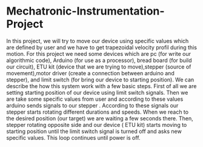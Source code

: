# Mechatronic-Instrumentation-Project
In this project, we will try to move our device using specific values which are defined by user and we have to get trapezoidal velocity profil during this motion. For this project we need some devices which are pc (for write our algorithmic code), Arduino (for use as a processor), bread board (for build our circuit), ETU kit (device that we are trying to move),stepper (source of movement),motor driver (create a connection between arduino and stepper), and limit switch (for bring our device to starting position). We can describe the how this system work with a few basic steps. First of all we are setting starting position of our device using limit switch signals. Then we are take some specific values from user and according to these values arduino sends signals to our stepper . According to these signals our stepper starts rotating different durations and speeds. When we reach to the desired position (our target) we are waiting a few seconds there. Then, stepper rotating opposite side and our device ( ETU kit) starts moving to starting position until the limit switch signal is turned off and asks new specific values. This loop continues until power is off.

